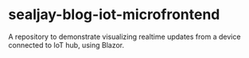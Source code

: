 # sealjay-blog-iot-microfrontend
A repository to demonstrate visualizing realtime updates from a device connected to IoT hub, using Blazor.
